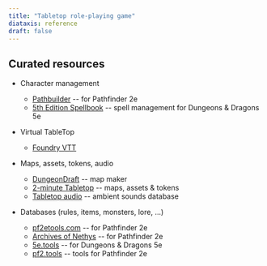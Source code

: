 ```yaml
---
title: "Tabletop role-playing game"
diataxis: reference
draft: false
---
```


## Curated resources

- Character management
  - [Pathbuilder](https://pathbuilder2e.com/app.html) -- for Pathfinder 2e
  - [5th Edition Spellbook](http://www.5th-spellbook.com/) -- spell management for Dungeons & Dragons 5e

- Virtual TableTop
  - [Foundry VTT](https://foundryvtt.com/)

- Maps, assets, tokens, audio
  - [DungeonDraft](https://dungeondraft.net/) -- map maker
  - [2-minute Tabletop](https://2minutetabletop.com/) -- maps, assets & tokens
  - [Tabletop audio](https://tabletopaudio.com/) -- ambient sounds database

- Databases (rules, items, monsters, lore, ...)
  - [pf2etools.com](https://pf2etools.com/) -- for Pathfinder 2e
  - [Archives of Nethys](https://2e.aonprd.com/) -- for Pathfinder 2e
  - [5e.tools](https://5e.tools/) -- for Dungeons & Dragons 5e
  - [pf2.tools](https://pf2.tools/) -- tools for Pathfinder 2e

